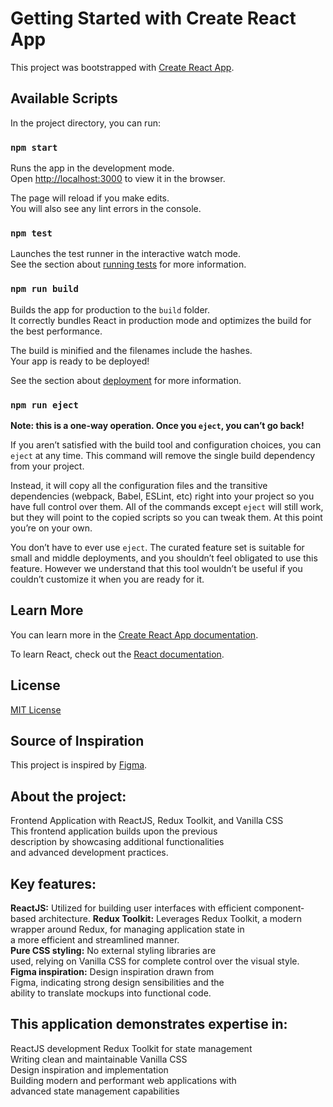 # Getting Started with Create React App

This project was bootstrapped with [Create React App](https://github.com/facebook/create-react-app).

## Available Scripts

In the project directory, you can run:

### `npm start`

Runs the app in the development mode.\
Open [http://localhost:3000](http://localhost:3000) to view it in the browser.

The page will reload if you make edits.\
You will also see any lint errors in the console.

### `npm test`

Launches the test runner in the interactive watch mode.\
See the section about [running tests](https://facebook.github.io/create-react-app/docs/running-tests) for more information.

### `npm run build`

Builds the app for production to the `build` folder.\
It correctly bundles React in production mode and optimizes the build for the best performance.

The build is minified and the filenames include the hashes.\
Your app is ready to be deployed!

See the section about [deployment](https://facebook.github.io/create-react-app/docs/deployment) for more information.

### `npm run eject`

**Note: this is a one-way operation. Once you `eject`, you can’t go back!**

If you aren’t satisfied with the build tool and configuration choices, you can `eject` at any time. This command will remove the single build dependency from your project.

Instead, it will copy all the configuration files and the transitive dependencies (webpack, Babel, ESLint, etc) right into your project so you have full control over them. All of the commands except `eject` will still work, but they will point to the copied scripts so you can tweak them. At this point you’re on your own.

You don’t have to ever use `eject`. The curated feature set is suitable for small and middle deployments, and you shouldn’t feel obligated to use this feature. However we understand that this tool wouldn’t be useful if you couldn’t customize it when you are ready for it.

## Learn More

You can learn more in the [Create React App documentation](https://facebook.github.io/create-react-app/docs/getting-started).

To learn React, check out the [React documentation](https://reactjs.org/).


## License

[MIT License](LICENSE)


## Source of Inspiration

This project is inspired by [Figma](https://www.figma.com/file/nj5tAnFELd7niYWlKeIkd6/E-Commerce-UI-KIT-(Community)).

## About the project:

Frontend Application with ReactJS, Redux Toolkit, and Vanilla CSS This frontend application builds upon the previous description by showcasing additional functionalities and advanced development practices.
 
## Key features:

**ReactJS:** Utilized for building user interfaces with efficient component­based architecture.
**Redux Toolkit:** Leverages Redux Toolkit, a modern wrapper around Redux, for managing application state in a more efficient and streamlined manner.
**Pure CSS styling:** No external styling libraries are used, relying on Vanilla CSS for complete control over the visual style.
**Figma inspiration:** Design inspiration drawn from Figma, indicating strong design sensibilities and the ability to translate mockups into functional code.

## This application demonstrates expertise in:

ReactJS development
Redux Toolkit for state management
Writing clean and maintainable Vanilla CSS
Design inspiration and implementation
Building modern and performant web applications with advanced state management capabilities
